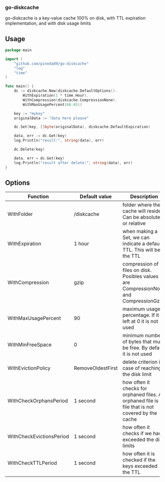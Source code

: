 ### go-diskcache

go-diskcache is a key-value cache 100% on disk, with TTL expiration implementation, and with disk usage limits

## Usage

```go
package main

import (
	"github.com/pineda89/go-diskcache"
	"log"
	"time"
)

func main() {
	dc := diskcache.New(diskcache.DefaultOptions().
		WithExpiration(1 * time.Hour).
		WithCompression(diskcache.CompressionNone).
		WithMaxUsagePercent(66.65))

	key := "mykey"
	originalData := "data here please"

	dc.Set(key, []byte(originalData), diskcache.DefaultExpiration)

	data, err := dc.Get(key)
	log.Println("result:", string(data), err)

	dc.Delete(key)

	data, err = dc.Get(key)
	log.Println("result after delete:", string(data), err)
}
```

## Options

| Function                 | Default value     | Description                                                                                         |
|--------------------------|-------------------|-----------------------------------------------------------------------------------------------------|
| WithFolder               | /diskcache        | folder where the cache will reside. Can be absolute or relative                                     | 
| WithExpiration           | 1 hour            | when making a Set, we can indicate a default TTL. This will be the TTL                              |
 | WithCompression          | gzip              | compression of files on disk. Posibles values are CompressionNone and CompressionGzip               |
| WithMaxUsagePercent      | 90                | maximum usage percentage. If it is left at 0 it is not used                                         |
| WithMinFreeSpace         | 0                 | minimum number of bytes that must be free. By default it is not used                                |
| WithEvictionPolicy       | RemoveOldestFirst | delete criterion in case of reaching the disk limit                                                 |
| WithCheckOrphansPeriod   | 1 second          | how often it checks for orphaned files. An orphaned file is a file that is not covered by the cache |
| WithCheckEvictionsPeriod | 1 second          | how often it checks if we have exceeded the disk limits                                             |
| WithCheckTTLPeriod       | 1 second          | how often it is checked if the keys exceeded the TTL                                                |
